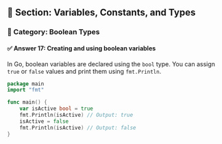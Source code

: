 ## 📘 Section: Variables, Constants, and Types  
### 🔹 Category: Boolean Types  
#### ✅ Answer 17: Creating and using boolean variables

In Go, boolean variables are declared using the `bool` type. You can assign `true` or `false` values and print them using `fmt.Println`.

```go
package main
import "fmt"

func main() {
    var isActive bool = true
    fmt.Println(isActive) // Output: true
    isActive = false
    fmt.Println(isActive) // Output: false
}
```
